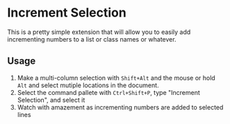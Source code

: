 # Increment Selection

This is a pretty simple extension that will allow you to easily add incrementing numbers to a list or class names or whatever.

## Usage

1. Make a multi-column selection with `Shift+Alt` and the mouse or hold `Alt` and select mutiple locations in the document.
2. Select the command pallete with `Ctrl+Shift+P`, type "Increment Selection", and select it
3. Watch with amazement as incrementing numbers are added to selected lines
